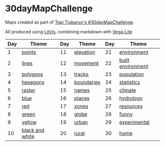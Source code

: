# 30dayMapChallenge

Maps created as part of [Topi Tjukanov's #30dayMapChallenge](https://twitter.com/tjukanov/status/1190170716408184832).

All produced using [LitVis](https://github.com/gicentre/litvis), combining markdown with [Vega-Lite](https://vega.github.io/vega-lite)

| Day | Theme                     | Day | Theme                | Day | Theme                       |
| --- | ------------------------- | --- | -------------------- | --- | --------------------------- |
| 1   | [points](d01Points.md)    | 11  | [elevation](d11.md)  | 21  | [environment](d21.md)       |
| 2   | [lines](d02.md)           | 12  | [movement](d12.md)   | 22  | [built environment](d22.md) |
| 3   | [polygons](d03.md)        | 13  | [tracks](d13.md)     | 23  | [population](d23.md)        |
| 4   | [hexagons](d04.md)        | 14  | [boundaries](d14.md) | 24  | [statistics](d24.md)        |
| 5   | [raster](d05.md)          | 15  | [names](d15.md)      | 25  | [climate](d25.md)           |
| 6   | [blue](d06.md)            | 16  | [places](d16.md)     | 26  | [hydrology](d26.md)         |
| 7   | [red](d07.md)             | 17  | [zones](d17.md)      | 27  | [resources](d27.md)         |
| 8   | [green](d08.md)           | 18  | [globe](d18.md)      | 28  | [funny](d28.md)             |
| 9   | [yellow](d09.md)          | 19  | [urban](d19.md)      | 29  | [experimental](d29.md)      |
| 10  | [black and white](d10.md) | 20  | [rural](d20.md)      | 30  | [home](d30.md)              |
